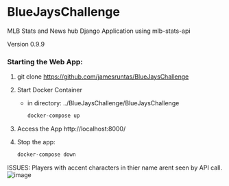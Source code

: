 # BlueJaysChallenge

MLB Stats and News hub Django Application using mlb-stats-api

Version 0.9.9


### Starting the Web App:

1. git clone <https://github.com/jamesruntas/BlueJaysChallenge>

   
2. Start Docker Container 
   - in directory: ../BlueJaysChallenge/BlueJaysChallenge 
     ```bash
     docker-compose up
     ```

3. Access the App
    http://localhost:8000/

4. Stop the app:
   ```bash
   docker-compose down
   ```

ISSUES:
Players with accent characters in thier name arent seen by API call. ![image](https://github.com/jamesruntas/BlueJaysChallenge/assets/71133703/83011afc-7294-47f2-b659-56ae4f82d544)

